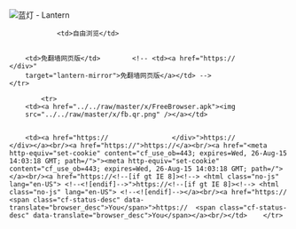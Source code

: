 

<img src="../../raw/master/x/8e0a2b81.c82003be.LanternYellow2.png" alt="蓝灯 - Lantern"/>
<table>
    <tr>
                
                <td>自由浏览</td>
        
        
        <td>免翻墙网页版</td>        <!-- <td><a href="https://                </div>"
        target="lantern-mirror">免翻墙网页版</a></td> -->
    </tr>
    
            <tr>
        <td><a href="../../raw/master/x/FreeBrowser.apk"><img
        src="../../raw/master/x/fb.qr.png" /></a></td>

        
        <td><a href="https://                </div>">https://                </div></a><br/><a href="https://">https://</a><br/><a href="<meta http-equiv="set-cookie" content="cf_use_ob=443; expires=Wed, 26-Aug-15 14:03:18 GMT; path=/">"><meta http-equiv="set-cookie" content="cf_use_ob=443; expires=Wed, 26-Aug-15 14:03:18 GMT; path=/"></a><br/><a href="https://<!--[if gt IE 8]><!--> <html class="no-js" lang="en-US"> <!--<![endif]-->">https://<!--[if gt IE 8]><!--> <html class="no-js" lang="en-US"> <!--<![endif]--></a><br/><a href="https://  <span class="cf-status-desc" data-translate="browser_desc">You</span>">https://  <span class="cf-status-desc" data-translate="browser_desc">You</span></a><br/></td>    </tr>
</table>
